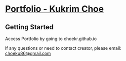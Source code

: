 # [Portfolio - Kukrim Choe](http://choekr.github.io/)

## Getting Started

Access Portfolio by going to choekr.github.io

If any questions or need to contact creator, please email: choeku86@gmail.com
